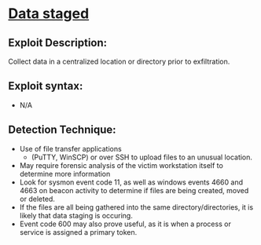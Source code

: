 # [Data staged]()

## Exploit Description:
Collect data in a centralized location or directory prior to exfiltration. 

## Exploit syntax:
* N/A

## Detection Technique:
* Use of file transfer applications
    * (PuTTY, WinSCP) or over SSH to upload files to an unusual location.
* May require forensic analysis of the victim workstation itself to determine more information
* Look for sysmon event code 11, as well as windows events 4660 and 4663 on beacon activity to determine if files are being created, moved or deleted. 
* If the files are all being gathered into the same directory/directories, it is likely that data staging is occuring.
* Event code 600 may also prove useful, as it is when a process or service is assigned a primary token.
